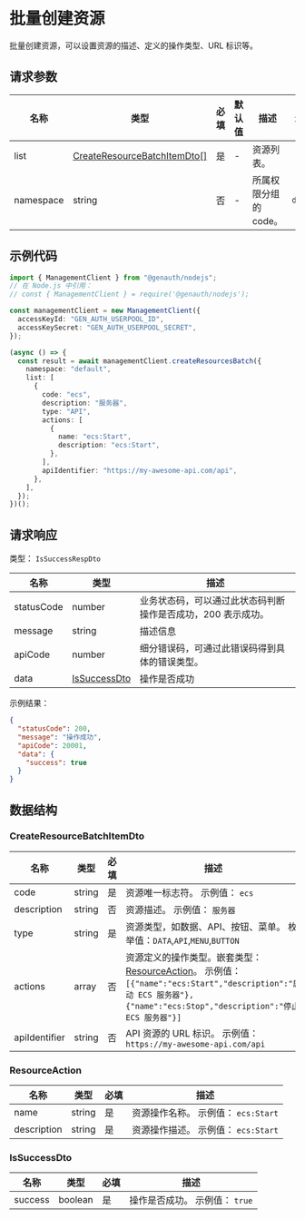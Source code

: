 # 批量创建资源

<!--
  警告⚠️：
  不要直接修改该文档，
  https://github.com/Authing/authing-docs-factory
  使用该项目进行生成
-->

<LastUpdated />

批量创建资源，可以设置资源的描述、定义的操作类型、URL 标识等。

## 请求参数

| 名称      | 类型                                                                   | 必填 | 默认值 | 描述                  | 示例值    |
| --------- | ---------------------------------------------------------------------- | ---- | ------ | --------------------- | --------- |
| list      | <a href="#CreateResourceBatchItemDto">CreateResourceBatchItemDto[]</a> | 是   | -      | 资源列表。            |           |
| namespace | string                                                                 | 否   | -      | 所属权限分组的 code。 | `default` |

## 示例代码

```ts
import { ManagementClient } from "@genauth/nodejs";
// 在 Node.js 中引用：
// const { ManagementClient } = require('@genauth/nodejs');

const managementClient = new ManagementClient({
  accessKeyId: "GEN_AUTH_USERPOOL_ID",
  accessKeySecret: "GEN_AUTH_USERPOOL_SECRET",
});

(async () => {
  const result = await managementClient.createResourcesBatch({
    namespace: "default",
    list: [
      {
        code: "ecs",
        description: "服务器",
        type: "API",
        actions: [
          {
            name: "ecs:Start",
            description: "ecs:Start",
          },
        ],
        apiIdentifier: "https://my-awesome-api.com/api",
      },
    ],
  });
})();
```

## 请求响应

类型： `IsSuccessRespDto`

| 名称       | 类型                                     | 描述                                                         |
| ---------- | ---------------------------------------- | ------------------------------------------------------------ |
| statusCode | number                                   | 业务状态码，可以通过此状态码判断操作是否成功，200 表示成功。 |
| message    | string                                   | 描述信息                                                     |
| apiCode    | number                                   | 细分错误码，可通过此错误码得到具体的错误类型。               |
| data       | <a href="#IsSuccessDto">IsSuccessDto</a> | 操作是否成功                                                 |

示例结果：

```json
{
  "statusCode": 200,
  "message": "操作成功",
  "apiCode": 20001,
  "data": {
    "success": true
  }
}
```

## 数据结构

### <a id="CreateResourceBatchItemDto"></a> CreateResourceBatchItemDto

| 名称          | 类型   | 必填 | 描述                                                                                                                                                                                               |
| ------------- | ------ | ---- | -------------------------------------------------------------------------------------------------------------------------------------------------------------------------------------------------- |
| code          | string | 是   | 资源唯一标志符。 示例值： `ecs`                                                                                                                                                                    |
| description   | string | 否   | 资源描述。 示例值： `服务器`                                                                                                                                                                       |
| type          | string | 是   | 资源类型，如数据、API、按钮、菜单。 枚举值：`DATA`,`API`,`MENU`,`BUTTON`                                                                                                                           |
| actions       | array  | 否   | 资源定义的操作类型。嵌套类型：<a href="#ResourceAction">ResourceAction</a>。 示例值： `[{"name":"ecs:Start","description":"启动 ECS 服务器"},{"name":"ecs:Stop","description":"停止 ECS 服务器"}]` |
| apiIdentifier | string | 否   | API 资源的 URL 标识。 示例值： `https://my-awesome-api.com/api`                                                                                                                                    |

### <a id="ResourceAction"></a> ResourceAction

| 名称        | 类型   | 必填 | 描述                                |
| ----------- | ------ | ---- | ----------------------------------- |
| name        | string | 是   | 资源操作名称。 示例值： `ecs:Start` |
| description | string | 是   | 资源操作描述。 示例值： `ecs:Start` |

### <a id="IsSuccessDto"></a> IsSuccessDto

| 名称    | 类型    | 必填 | 描述                           |
| ------- | ------- | ---- | ------------------------------ |
| success | boolean | 是   | 操作是否成功。 示例值： `true` |
